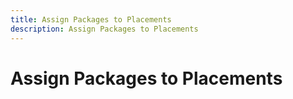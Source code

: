 ```yaml
---
title: Assign Packages to Placements
description: Assign Packages to Placements
---
```

# Assign Packages to Placements

<!-- 
>[!MORELIKETHIS]
>
* [About Package Management](/help/dsp/campaign-management/packages/package-about.md)
* [Create a Placement](placement-create.md)
>* [link name](URL)
-->
